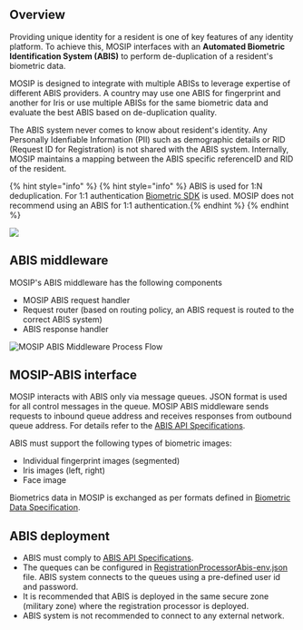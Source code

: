 ## Overview

Providing unique identity for a resident is one of key features of any identity platform. To achieve this, MOSIP interfaces with an **Automated Biometric Identification System (ABIS)** to perform de-duplication of a resident's biometric data. 

MOSIP is designed to integrate with multiple ABISs to leverage expertise of different ABIS providers. A country may use one ABIS for fingerprint and another for Iris or use multiple ABISs for the same biometric data and evaluate the best ABIS based on de-duplication quality. 

The ABIS system never comes to know about resident's identity. Any Personally Idenfiable Information (PII) such as demographic details or RID (Request ID for Registration) is not shared with the ABIS system. Internally, MOSIP maintains a mapping between the ABIS specific referenceID and RID of the resident.

{% hint style="info" %}
{% hint style="info" %} ABIS is used for 1:N deduplication. For 1:1 authentication [Biometric SDK](Biometric-SDK.md) is used. MOSIP does not recommend using an ABIS for 1:1 authentication.{% endhint %}
{% endhint %}

![](_images/biometrics/abis_middleware.png)

## ABIS middleware
MOSIP's ABIS middleware has the following components
- MOSIP ABIS request handler 
- Request router (based on routing policy, an ABIS request is routed to the correct ABIS system)
- ABIS response handler

![MOSIP ABIS Middleware Process Flow](_images/biometrics/abis_middleware-process_flow.png)

## MOSIP-ABIS interface

MOSIP interacts with ABIS only via message queues. JSON format is used for all control messages in the queue. MOSIP ABIS middleware sends requests to inbound queue address and receives responses from outbound queue address.
For details refer to the [ABIS API Specifications](ABIS-APIs.md).

ABIS must support the following types of biometric images:
* Individual fingerprint images (segmented)
* Iris images (left, right)
* Face image

Biometrics data in MOSIP is exchanged as per formats defined in [Biometric Data Specification](Biometric-Data-Specification.md). 


## ABIS deployment
* ABIS must comply to [ABIS API Specifications](ABIS-APIs.md).
* The queques can be configured in [RegistrationProcessorAbis-env.json](https://github.com/mosip/mosip-config/blob/master/config-templates/RegistrationProcessorAbis-env.json) file.
 ABIS system connects to the queues using a pre-defined user id and password. 
* It is recommended that ABIS is deployed in the same secure zone (military zone) where the registration processor is deployed. 
* ABIS system is not recommended to connect to any external network.

